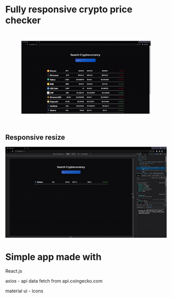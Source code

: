 # Fully responsive crypto price checker

![](https://github.com/stefandrazicstefan/Crypto_Price_Checker/blob/master/ezgif.com-gif-maker.gif)


## Responsive resize


![](https://github.com/stefandrazicstefan/Crypto_Price_Checker/blob/master/phone-gif.gif)

# Simple app made with

React.js

axios - api data fetch from api.coingecko.com

material ui - icons
